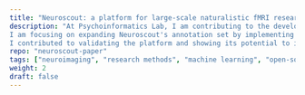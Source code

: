 ```yaml
---
title: "Neuroscout: a platform for large-scale naturalistic fMRI research"
description: "At Psychoinformatics Lab, I am contributing to the development of [Neuroscout](https://neuroscout.org), an end-to-end platform for the analysis of naturalistic fMRI data. You can read more about Neuroscout in our eLife paper: https://elifesciences.org/articles/79277. \n
I am focusing on expanding Neuroscout's annotation set by implementing feature extraction pipelines that use pretrained deep learning models (e.g., from HuggingFace's transformers and TensorflowHub) in [pliers](https://github.com/PsychoinformaticsLab/pliers).  \n
I contributed to validating the platform and showing its potential to increase the generalizability of neuroimaging findings through a series of large-scale meta-analyses presented in the paper, and available as a Jupyter book [here](https://neuroscout.github.io/neuroscout-paper/intro.html)."
repo: "neuroscout-paper"
tags: ["neuroimaging", "research methods", "machine learning", "open-source"]
weight: 2
draft: false
---
```

